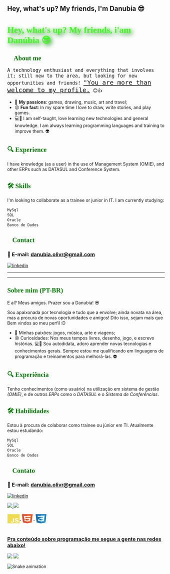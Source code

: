 ## Hey, what's up? My friends, I'm Danubia 😎

<h1 style="color:#39ff14; font-family:papyrus; text-shadow: 5px 5px 15px green;"> Hey, what's up? My friends, i'am Danúbia 😎 </h1>

<h2 style="color:green; font-family:times new romam; "> 👀 About me </h2>

<p1 style="font-family:monospace; font-size:15px"> A technology enthusiast and everything that involves it; still new to the area, but looking for new opportunities and friends! <p1 style= "text-decoration:underline; font-family:monospace; font-size:20px"> "You are more than welcome to my profile.</p1> 
 😊👍

- 🤩 **My passions**: games, drawing, music, art and travel;
- 😝 **Fun fact**: In my spare time I love to draw, write stories, and play games.
- 💻📖  I am self-taught, love learning new technologies and general knowledge. I am always learning programming languages and training to improve them. 👽

<h2 style="color:green; font-family:times new romam; "> 🔍 Experience </h2>
I have knowledge (as a user) in the use of Management System (OMIE), and other ERPs such as DATASUL and Conference System.

<h2 style="color:green; font-family:times new romam"> 🛠️ Skills </h2> 
<p> I'm looking to collaborate as a trainee or junior in IT. I am currently studying: </p>

````
MySql
SQL
Oracle
Banco de Dados
````
<h2 style="color:green; font-family:times new romam"> 📌Contact </h2>

### 📩 E-mail: danubia.olivr@gmail.com
[![linkedin](https://img.shields.io/badge/linkedin-0A66C2?style=for-the-badge&logo=linkedin&logoColor=white)](https://www.linkedin.com/in/danolivr/)

**************************
**************************

### <h2 style="color:green; font-family:times new romam"> Sobre mim (PT-BR)
E aí? Meus amigos. Prazer sou a Danubia! 😎

Sou apaixonada por tecnologia e tudo que a envolve; ainda novata na área, mas a procura de novas oportunidades e amigos! Dito isso, sejam mais que Bem vindos ao meu perfil :D

- 🤩 Minhas paixões: jogos, música, arte e viagens;
- 😝 Curiosidades: Nos meus tempos livres, desenho, jogo, e escrevo histórias.
💻📖 Sou autodidata, adoro aprender novas tecnologias e conhecimentos gerais. Sempre estou me qualificando em linguagens de programação e treinamentos para melhorá-las. 👽

## <h2 style="color:green; font-family:times new romam"> 🔍 Experiência
Tenho conhecimentos (como usuário) na utilização em sistema de gestão _(OMIE)_, e de outros _ERPs_ como o _DATASUL_ e o _Sistema de Conferências_.

## <h2 style="color:green; font-family:times new romam"> 🛠️ Habilidades
Estou à procura de colaborar como trainee ou júnior em TI. Atualmente estou estudando: 
````
MySql
SQL
Oracle
Banco de Dados
````

<h2 style="color:green; font-family:times new romam"> 📌Contato </h2>

### 📩 E-mail: danubia.olivr@gmail.com
[![linkedin](https://img.shields.io/badge/linkedin-0A66C2?style=for-the-badge&logo=linkedin&logoColor=white)](https://www.linkedin.com/in/danolivr/)


 <div>
   <a href="https://github.com/DanubiaOliver">
   <img height="180em" src="https://github-readme-stats.vercel.app/api?username=DanubiaOliver&show_icons=true&theme=merko&include_all_commits=true&count_private=true"/>
   <img height="180em" src="https://github-readme-stats.vercel.app/api/top-langs/?username=DanubiaOliver&layout=compact&langs_count=6&theme=merko"/>

</div>
<div style="display: inline_block"><br>
  <img align="center" alt="Js" height="30" width="40" src="https://raw.githubusercontent.com/devicons/devicon/master/icons/javascript/javascript-plain.svg">
  <img align="center" alt="HTML" height="30" width="40" src="https://raw.githubusercontent.com/devicons/devicon/master/icons/html5/html5-original.svg">
  <img align="center" alt="CSS" height="30" width="40" src="https://raw.githubusercontent.com/devicons/devicon/master/icons/css3/css3-original.svg">
</div>
 
 <br>
 
  ### Pra conteúdo sobre programação me segue a gente nas redes abaixo!
 
<div> 
  <a href = "mailto:danubia.olivr@gmail.com"><img src="https://img.shields.io/badge/-Gmail-%23333?style=for-the-badge&logo=gmail&logoColor=white" target="_blank"></a>
  <a href="https://www.linkedin.com/in/danolivr/" target="_blank"><img src="https://img.shields.io/badge/-LinkedIn-%230077B5?style=for-the-badge&logo=linkedin&logoColor=white" target="_blank"></a> 
 
  ![Snake animation](https://github.com/DanubiaOliver/DanubiaOliver/blob/output/github-contribution-grid-snake.svg)

</div>
